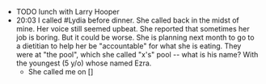 - TODO lunch with Larry Hooper
- 20:03 I called #Lydia before dinner. She called back in the midst of mine. Her voice still seemed upbeat. She reported that sometimes her job is boring. But it could be worse. She is planning next month to go to a dietitian to help her be "accountable" for what she is eating. They were at "the pool", which she called "x's" pool -- what is his name? With the youngest (5 y/o) whose named Ezra.
	- She called me on []